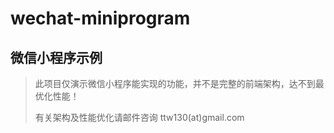 # wechat-miniprogram
## 微信小程序示例

> 此项目仅演示微信小程序能实现的功能，并不是完整的前端架构，达不到最优化性能！
>
> 有关架构及性能优化请邮件咨询 ttw130(at)gmail.com
